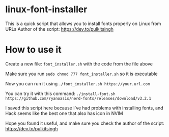# linux-font-installer
This is a quick script that allows you to install fonts properly on Linux from URLs
Author of the script: https://dev.to/pulkitsingh

# How to use it
Create a new file: `font_installer.sh` with the code from the file above

Make sure you run `sudo chmod 777 font_installer.sh` so it is executable

Now you can run it using `./font_installer.sh https://your.url.com`

You can try it with this command: `./install-font.sh https://github.com/ryanoasis/nerd-fonts/releases/download/v3.2.1`

I saved this script here because I've had problems with installing fonts, and Hack seems like the best one that also has icon in NVIM

Hope you found it useful, and make sure you check the author of the script: https://dev.to/pulkitsingh
